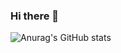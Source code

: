 ### Hi there 👋

![Anurag's GitHub stats](https://github-readme-stats.vercel.app/api?username=lvzhifu&count_private=true&show_icons=true&theme=dark)

<!--
**lvzhifu/lvzhifu** is a ✨ _special_ ✨ repository because its `README.md` (this file) appears on your GitHub profile.

Here are some ideas to get you started:

- 🔭 I’m currently working on ...
- 🌱 I’m currently learning ...
- 👯 I’m looking to collaborate on ...
- 🤔 I’m looking for help with ...
- 💬 Ask me about ...
- 📫 How to reach me: ...
- 😄 Pronouns: ...
- ⚡ Fun fact: ...
-->
